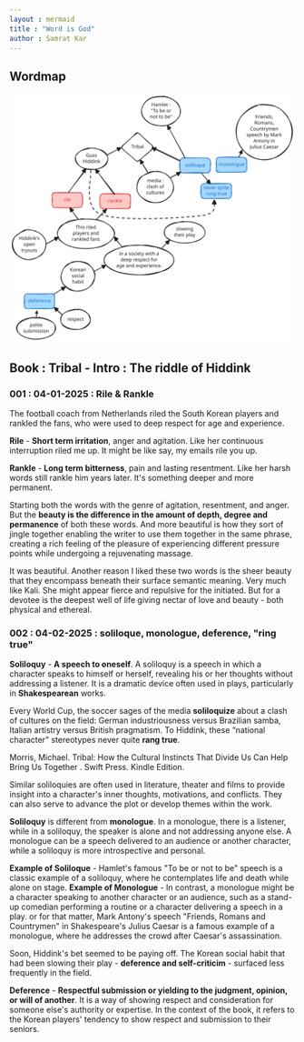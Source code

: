 ```yaml
---
layout : mermaid
title : "Word is God"
author : Samrat Kar
---
```

## Wordmap
![](/images/wordisgod/wordisgod.excalidraw.svg)

## Book : Tribal - Intro : The riddle of Hiddink

### 001 : 04-01-2025 : Rile & Rankle
The football coach from Netherlands riled the South Korean players and rankled the fans, who were used to deep respect for age and experience. 

**Rile** - **Short term irritation**, anger and agitation. Like her continuous interruption riled me up. It might be like say, my emails rile you up. 

**Rankle** - **Long term bitterness**, pain and lasting resentment. Like her harsh words still rankle him years later. It's something deeper and more permanent. 

Starting both the words with the genre of agitation, resentment, and anger. But the **beauty is the difference in the amount of depth, degree and permanence** of both these words. And more beautiful is how they sort of jingle together enabling the writer to use them together in the same phrase, creating a rich feeling of the pleasure of experiencing different pressure points while undergoing a rejuvenating massage. 

It was beautiful. Another reason I liked these two words is the sheer beauty that they encompass beneath their surface semantic meaning. Very much like Kali. She might appear fierce and repulsive for the initiated. But for a devotee is the deepest well of life giving nectar of love and beauty - both physical and ethereal. 

### 002 : 04-02-2025 : soliloque, monologue, deference, "ring true"

**Soliloquy** - **A speech to oneself**. A soliloquy is a speech in which a character speaks to himself or herself, revealing his or her thoughts without addressing a listener. It is a dramatic device often used in plays, particularly in **Shakespearean** works.

Every World Cup, the soccer sages of the media **soliloquize** about a clash of cultures on the field: German industriousness versus Brazilian samba, Italian artistry versus British pragmatism. To Hiddink, these “national character” stereotypes never quite **rang true**.

Morris, Michael. Tribal: How the Cultural Instincts That Divide Us Can Help Bring Us Together . Swift Press. Kindle Edition.

Similar soliloquies are often used in literature, theater and films to provide insight into a character's inner thoughts, motivations, and conflicts. They can also serve to advance the plot or develop themes within the work. 

**Soliloquy** is different from **monologue**. In a monologue, there is a listener, while in a soliloquy, the speaker is alone and not addressing anyone else. A monologue can be a speech delivered to an audience or another character, while a soliloquy is more introspective and personal. 

**Example of Soliloque** - Hamlet's famous "To be or not to be" speech is a classic example of a soliloquy, where he contemplates life and death while alone on stage.
**Example of Monologue** - In contrast, a monologue might be a character speaking to another character or an audience, such as a stand-up comedian performing a routine or a character delivering a speech in a play. or for that matter, Mark Antony's speech "Friends, Romans and Countrymen" in Shakespeare's Julius Caesar is a famous example of a monologue, where he addresses the crowd after Caesar's assassination.

Soon, Hiddink's bet seemed to be paying off. The Korean social habit that had been slowing their play - **deference and self-criticim** - surfaced less frequently in the field.

**Deference** - **Respectful submission or yielding to the judgment, opinion, or will of another**. It is a way of showing respect and consideration for someone else's authority or expertise. In the context of the book, it refers to the Korean players' tendency to show respect and submission to their seniors.
